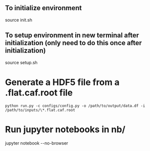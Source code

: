 ## To initialize environment

source init.sh

## To setup environment in new terminal after initialization (only need to do this once after initialization)


source setup.sh

# Generate a HDF5 file from a .flat.caf.root file

`python run.py -c configs/config.py -o /path/to/output/data.df -i /path/to/inputs/\*.flat.caf.root`

# Run jupyter notebooks in nb/

jupyter notebook --no-browser
